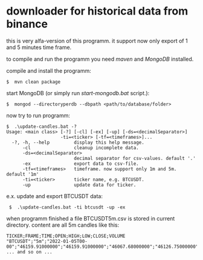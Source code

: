 downloader for historical data from binance
===

this is very alfa-version of this programm. it support now only export of 1 and 5 minutes time frame.

to compile and run the programm you need *maven* and *MongoDB* installed.

compile and install the programm:

```
$  mvn clean package
```

start MongoDB (or simply run *start-mongodb.bat* script.):

```
$  mongod --directoryperdb --dbpath <path/to/database/folder>
```

now try to run programm:

```
$  .\update-candles.bat -?
Usage: <main class> [-?] [-cl] [-ex] [-up] [-ds=<decimalSeparator>]
                    -ti=<ticker> [-tf=<timeframes>]...
  -?, -h, --help         display this help message.
      -cl                cleanup incomplete data.
      -ds=<decimalSeparator>
                         decimal separator for csv-values. default '.'
      -ex                export data to csv-file.
      -tf=<timeframes>   timeframe. now support only 1m and 5m. default '1m'
      -ti=<ticker>       ticker name, e.g. BTCUSDT.
      -up                update data for ticker.
```

e.x. update and export BTCUSDT data:

```
 $  .\update-candles.bat -ti btcusdt -up -ex  
```

when programm finished a file BTCUSDT5m.csv is stored in current directory. content are all 5m candles like this:

```
TICKER;FRAME;TIME;OPEN;HIGH;LOW;CLOSE;VOLUME
"BTCUSDT";"5m";"2022-01-05T00-00";"46159.91000000";"46159.91000000";"46067.68000000";"46126.75000000";"58.43329000"
... and so on ...
```
